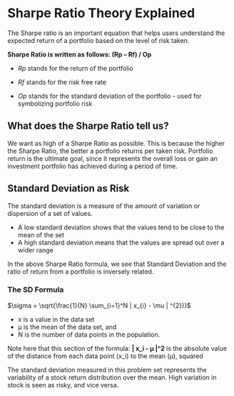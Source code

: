 # Sharpe Ratio Theory Explained


The Sharpe ratio is an important equation that helps users understand the expected return of a portfolio based on the level of risk taken.


**Sharpe Ratio is written as follows: (Rp – Rf) / Op**

- *Rp* stands for the return of the portfolio

- *Rf* stands for the risk free rate 

- *Op* stands for the standard deviation of the portfolio - used for symbolizing portfolio risk



## What does the Sharpe Ratio tell us? 

We want as high of a Sharpe Ratio as possible. 
This is because the higher the Sharpe Ratio, the better a portfolio returns per taken risk. 
Portfolio return is the ultimate goal, since it represents the overall loss or gain an investment portfolio has achieved during a period of time.


## Standard Deviation as Risk

The standard deviation is a measure of the amount of variation or dispersion of a set of values. 

- A low standard deviation shows that the values tend to be close to the mean of the set 
- A high standard deviation means that the values are spread out over a wider range

In the above Sharpe Ratio formula, we see that Standard Deviation and the ratio of return from a portfolio is inversely related. 


### The SD Formula

$\sigma = \sqrt{\frac{1}{N} \sum_{i=1}^N | x_{i} - \mu | ^{2})}$

- x is a value in the data set
- μ is the mean of the data set, and 
- N is the number of data points in the population.

Note here that this section of the formula: **| x_i - μ |^2** is 
the absolute value of the distance from each data point (x_i) to the mean (μ), squared 


The standard deviation measured in this problem set represents the variability of a stock return distribution over the mean. High variation in stock is seen as risky, and vice versa. 


